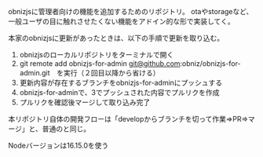 obnizjsに管理者向けの機能を追加するためのリポジトリ。
otaやstorageなど、一般ユーザの目に触れさせたくない機能をアドイン的な形で実装してく。

本家のobnizjsに更新があったときは、以下の手順で更新を取り込む。

1. obnizjsのローカルリポジトリをターミナルで開く
2. git remote add obnizjs-for-admin git@github.com:obniz/obnizjs-for-admin.git　を実行（２回目以降から省ける）
3. 更新内容が存在するブランチをobnizjs-for-adminにプッシュする
4. obnizjs-for-adminで、3でプッシュされた内容でプルリクを作成
5. プルリクを確認後マージして取り込み完了

本リポジトリ自体の開発フローは「developからブランチを切って作業=>PR=>マージ」と、普通のと同じ。

Nodeバージョンは16.15.0を使う
